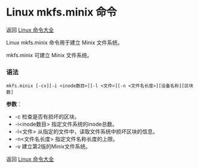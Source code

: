 # Linux mkfs.minix 命令

返回 [Linux 命令大全](https://ahuang007.github.com/Linux-Command)

Linux mkfs.minix 命令用于建立 Minix 文件系统。

mkfs.minix 可建立 Minix 文件系统。

### 语法

```
mkfs.minix [-cv][-i <inode数目>][-l <文件>][-n <文件名长度>][设备名称][区块数]
```

**参数**：

- -c 检查是否有损坏的区块。
- -i<inode数目> 指定文件系统的inode总数。
- -l<文件> 从指定的文件中，读取文件系统中损坏区块的信息。
- -n<文件名长度> 指定文件名称长度的上限。
- -v 建立第2版的Minix文件系统。

返回 [Linux 命令大全](https://ahuang007.github.com/Linux-Command)